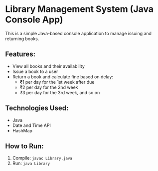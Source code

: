 # Library Management System (Java Console App)

This is a simple Java-based console application to manage issuing and returning books.

## Features:
- View all books and their availability
- Issue a book to a user
- Return a book and calculate fine based on delay:
  - ₹1 per day for the 1st week after due
  - ₹2 per day for the 2nd week
  - ₹3 per day for the 3rd week, and so on

## Technologies Used:
- Java
- Date and Time API
- HashMap

## How to Run:
1. Compile: `javac Library.java`
2. Run: `java Library`
